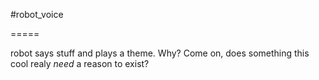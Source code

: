 #robot_voice

=====

robot says stuff and plays a theme.  Why?  Come on, does something this cool realy *need* a reason to exist?
